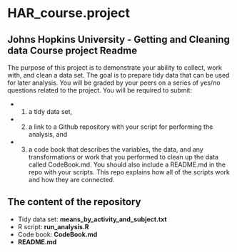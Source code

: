 # HAR_course.project
## Johns Hopkins University - Getting and Cleaning data Course project Readme

The purpose of this project is to demonstrate your ability to collect, work with, and clean a data set. The goal is to prepare tidy data that can be used for later analysis. You will be graded by your peers on a series of yes/no questions related to the project. You will be required to submit:
* 1) a tidy data set,
* 2) a link to a Github repository with your script for performing the analysis, and
* 3) a code book that describes the variables, the data, and any transformations or work that you performed to clean up the data called CodeBook.md. You should also include a README.md in the repo with your scripts. This repo explains how all of the scripts work and how they are connected.

## The content of the repository
* Tidy data set: __means_by_activity_and_subject.txt__
* R script: __run_analysis.R__
* Code book: __CodeBook.md__
* __README.md__

